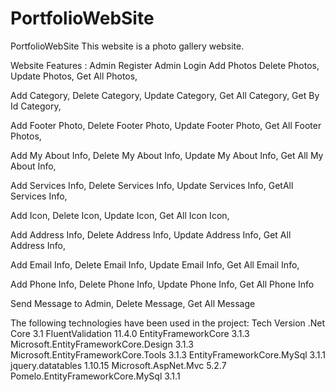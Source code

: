 # PortfolioWebSite
PortfolioWebSite
This website is a photo gallery website.

Website Features :
Admin Register Admin Login Add Photos Delete Photos, Update Photos, Get All Photos,

Add Category, Delete Category, Update Category, Get All Category, Get By Id Category,

Add Footer Photo, Delete Footer Photo, Update Footer Photo, Get All Footer Photos,

Add My About Info, Delete My About Info, Update My About Info, Get All My About Info,

Add Services Info, Delete Services Info, Update Services Info, GetAll Services Info,

Add Icon, Delete Icon, Update Icon, Get All Icon Icon,

Add Address Info, Delete Address Info, Update Address Info, Get All Address Info,

Add Email Info, Delete Email Info, Update Email Info, Get All Email Info,

Add Phone Info, Delete Phone Info, Update Phone Info, Get All Phone Info

Send Message to Admin, Delete Message, Get All Message


The following technologies have been used in the project:
Tech	Version
.Net Core	3.1
FluentValidation	11.4.0
EntityFrameworkCore	3.1.3
Microsoft.EntityFrameworkCore.Design	3.1.3
Microsoft.EntityFrameworkCore.Tools	3.1.3
EntityFrameworkCore.MySql	3.1.1
jquery.datatables	1.10.15
Microsoft.AspNet.Mvc	5.2.7
Pomelo.EntityFrameworkCore.MySql	3.1.1
